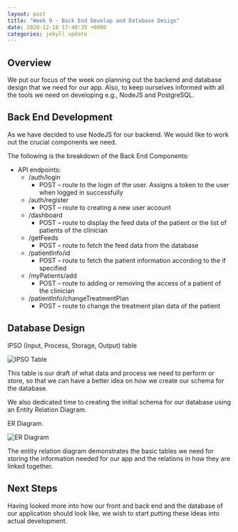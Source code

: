 ```yaml
---
layout: post
title: "Week 9 - Back End Develop and Database Design"
date: 2020-12-18 17:40:35 +0000
categories: jekyll update
---
```


## Overview

We put our focus of the week on planning out the backend and database design that we need for our app. Also, to keep ourselves informed with all the tools we need on developing e.g., NodeJS and PostgreSQL.

## Back End Development

As we have decided to use NodeJS for our backend. We would like to work out the crucial components we need.

The following is the breakdown of the Back End Components:

- API endpoints:
    - /auth/login
        - POST – route to the login of the user. Assigns a token to the user when logged in successfully
    - /auth/register
        - POST – route to creating a new user account
    - /dashboard
        - POST – route to display the feed data of the patient or the list of patients of the clinician
    - /getFeeds
        - POST – route to fetch the feed data from the database
    - /patientInfo/id
        - POST – route to fetch the patient information according to the if specified
    - /myPatients/add
        - POST – route to adding or removing the access of a patient of the clinician
    - /patientInfo/changeTreatmentPlan
        - POST – route to change the treatment plan data of the patient

## Database Design

IPSO (Input, Process, Storage, Output) table

![IPSO Table](/Dev-Blog/assets/week9/IPSO.png)

This table is our draft of what data and process we need to perform or store, so that we can have a better idea on how we create our schema for the database.

We also dedicated time to creating the initial schema for our database using an Entity Relation Diagram.

ER Diagram.

![ER Diagram](/Dev-Blog/assets/week9/ER_Diagram.jpg)

The entity relation diagram demonstrates the basic tables we need for storing the information needed for our app and the relations in how they are linked together.

## Next Steps

Having looked more into how our front and back end and the database of our application should look like, we wish to start putting these ideas into actual development.